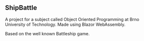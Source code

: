 ## ShipBattle ##

A project for a subject called Object Oriented Programming at Brno University of Technology.
Made using Blazor WebAssembly.

Based on the well known Battleship game.